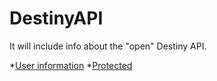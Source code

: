 DestinyAPI
==========

It will include info about the "open" Destiny API.

*[User information](http://wiki.destinypublic.com/User-Information)
*[Protected](http://wiki.destinypublic.com/Protected-API-calls)